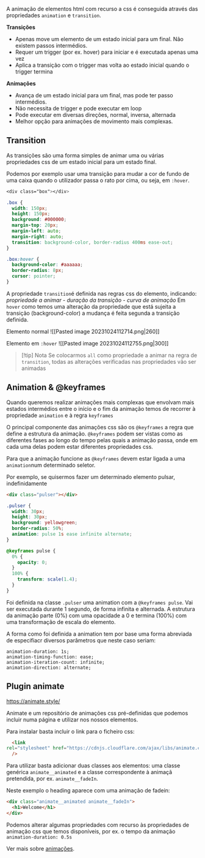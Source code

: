 A animação de elementos html com recurso a css é conseguida através das propriedades `animation` e `transition`.

**Transições**
-   Apenas move um elemento de um estado inicial para um final. Não existem passos intermédios.
-   Requer um trigger (por ex. hover) para iniciar e é executada apenas uma vez
-  Aplica a transição com o trigger mas volta ao estado inicial quando o trigger termina

**Animações**
-   Avança de um estado inicial para um final, mas pode ter passo intermédios.
-   Não necessita de trigger e pode executar em loop
-   Pode executar em diversas direções, normal, inversa, alternada
-   Melhor opção para animações de movimento mais complexas.

## Transition

As transições são uma forma simples de animar uma ou várias propriedades css de um estado inicial para um estado final.

Podemos por exemplo usar uma transição para mudar a cor de fundo de uma caixa quando o utilizador passa o rato por cima, ou seja, em `:hover`.

```css
<div class="box"></div>
```
```css
.box {
  width: 150px;
  height: 150px;
  background: #000000;
  margin-top: 20px;
  margin-left: auto;
  margin-right: auto;
  transition: background-color, border-radius 400ms ease-out;
}

.box:hover {
  background-color: #aaaaaa;
  border-radius: 8px;
  cursor: pointer;
}
```

A propriedade `transition`é definida nas regras css do elemento, indicando:
	*propriedade a animar - duração da transição - curva de animação*
Em `hover` como temos uma alteração da propriedade que está sujeita a transição (background-color) a mudança é feita segunda a transição definida.

Elemento normal
![[Pasted image 20231024112714.png|260]]  

Elemento em `:hover`
![[Pasted image 20231024112755.png|300]]

>[!tip] Nota
>Se colocarmos `all` como propriedade a animar na regra de `transition`,  todas as alterações verificadas nas propriedades vão ser animadas 

## Animation & @keyframes

Quando queremos realizar animações mais complexas que envolvam mais estados intermédios entre o início e o fim da animação temos de recorrer à propriedade `animation` e à regra `keyframes`

O principal componente das animações css são os `@keyframes` a regra que define a estrutura da animação. `@keyframes` podem ser vistas como as diferentes fases ao longo do tempo pelas quais a animação passa, onde em cada uma delas podem estar diferentes propriedades css.

Para que a animação funcione as `@keyframes` devem estar ligada a uma `animation`num determinado seletor.

Por exemplo, se quisermos fazer um determinado elemento pulsar, indefinidamente

```html
<div class="pulser"></div>
```
```css
.pulser {
  width: 30px;
  height: 30px;
  background: yellowgreen;
  border-radius: 50%;
  animation: pulse 1s ease infinite alternate;
}

@keyframes pulse {
  0% {
    opacity: 0;
  }
  100% {
    transform: scale(1.4);
  }
}
```

Foi definida na classe `.pulser` uma animation com a `@keyframes pulse`. Vai ser executada durante 1 segundo, de forma infinita e alternada.
A estrutura da animação parte (0%) com uma opacidade a 0 e termina (100%) com uma transformação de escala do elemento.

A forma como foi definida a animation tem por base uma forma abreviada de especifiacr diversos parâmetros que neste caso seriam:

```
animation-duration: 1s;
animation-timing-function: ease;
animation-iteration-count: infinite;
animation-direction: alternate;
```

## Plugin animate

https://animate.style/

Animate e um repositório de animações css pré-definidas que podemos incluir numa página e utilizar nos nossos elementos. 

Para instalar basta incluir o link para o ficheiro css:
```html
  <link
rel="stylesheet" href="https://cdnjs.cloudflare.com/ajax/libs/animate.css/4.1.1/animate.min.css"
  />
```

Para utilizar basta adicionar duas classes aos elementos: uma classe genérica `animate__animated` e a classe correspondente à animaçã pretendida,  por ex. `animate__fadeIn`.


Neste exemplo o heading aparece com uma animação de fadein:
```html
<div class="animate__animated animate__fadeIn">
  <h1>Welcome</h1>
</div>
```

Podemos alterar algumas propriedades com recurso às propriedades de animação css que temos disponíveis, por ex. o  tempo da animação `animation-duration: 0.5s`

Ver mais sobre [animações](https://web.dev/learn/css/animations).



